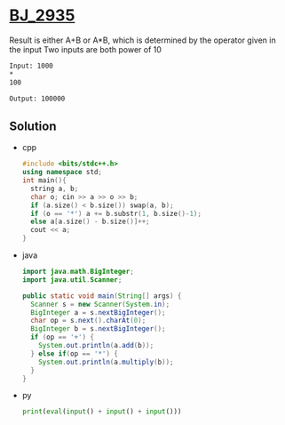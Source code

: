 # [BJ_2935](https://acmicpc.net/problem/2935)

Result is either A+B or A*B, which is determined by the operator given in the input
Two inputs are both power of 10

```txt
Input: 1000
*
100

Output: 100000
```

## Solution

* cpp

  ```cpp
  #include <bits/stdc++.h>
  using namespace std;
  int main(){
    string a, b;
    char o; cin >> a >> o >> b;
    if (a.size() < b.size()) swap(a, b);
    if (o == '*') a += b.substr(1, b.size()-1);
    else a[a.size() - b.size()]++;
    cout << a;
  }
  ```

* java

  ```java
  import java.math.BigInteger;
  import java.util.Scanner;

  public static void main(String[] args) {
    Scanner s = new Scanner(System.in);
    BigInteger a = s.nextBigInteger();
    char op = s.next().charAt(0);
    BigInteger b = s.nextBigInteger();
    if (op == '+') {
      System.out.println(a.add(b));
    } else if(op == '*') {
      System.out.println(a.multiply(b));
    }
  }
  ```

* py

  ```py
  print(eval(input() + input() + input()))
  ```
